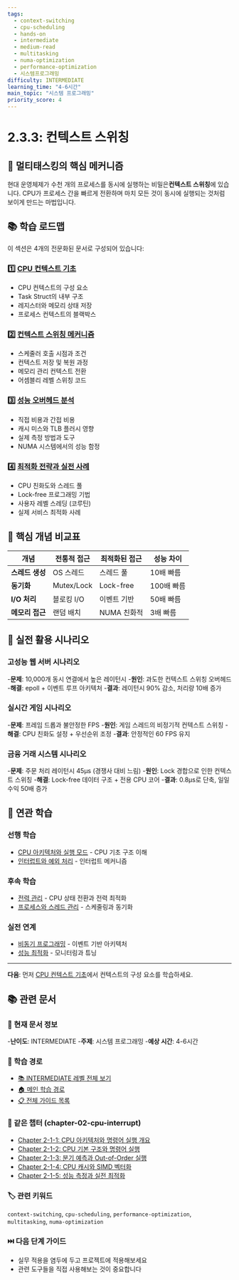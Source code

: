 ```yaml
---
tags:
  - context-switching
  - cpu-scheduling
  - hands-on
  - intermediate
  - medium-read
  - multitasking
  - numa-optimization
  - performance-optimization
  - 시스템프로그래밍
difficulty: INTERMEDIATE
learning_time: "4-6시간"
main_topic: "시스템 프로그래밍"
priority_score: 4
---
```


# 2.3.3: 컨텍스트 스위칭

## 🎯 멀티태스킹의 핵심 메커니즘

현대 운영체제가 수천 개의 프로세스를 동시에 실행하는 비밀은**컨텍스트 스위칭**에 있습니다. CPU가 프로세스 간을 빠르게 전환하며 마치 모든 것이 동시에 실행되는 것처럼 보이게 만드는 마법입니다.

## 📚 학습 로드맵

이 섹션은 4개의 전문화된 문서로 구성되어 있습니다:

### 1️⃣ [CPU 컨텍스트 기초](./02-03-01-context-fundamentals.md)

- CPU 컨텍스트의 구성 요소
- Task Struct의 내부 구조
- 레지스터와 메모리 상태 저장
- 프로세스 컨텍스트의 블랙박스

### 2️⃣ [컨텍스트 스위칭 메커니즘](./02-03-05-switching-mechanisms.md)

- 스케줄러 호출 시점과 조건
- 컨텍스트 저장 및 복원 과정
- 메모리 관리 컨텍스트 전환
- 어셈블리 레벨 스위칭 코드

### 3️⃣ [성능 오버헤드 분석](./02-04-03-overhead-analysis.md)

- 직접 비용과 간접 비용
- 캐시 미스와 TLB 플러시 영향
- 실제 측정 방법과 도구
- NUMA 시스템에서의 성능 함정

### 4️⃣ [최적화 전략과 실전 사례](./02-04-02-optimization-strategies.md)

- CPU 친화도와 스레드 풀
- Lock-free 프로그래밍 기법
- 사용자 레벨 스레딩 (코루틴)
- 실제 서비스 최적화 사례

## 🎯 핵심 개념 비교표

| 개념 | 전통적 접근 | 최적화된 접근 | 성능 차이 |
|------|-------------|---------------|----------|
|**스레드 생성**| OS 스레드 | 스레드 풀 | 10배 빠름 |
|**동기화**| Mutex/Lock | Lock-free | 100배 빠름 |
|**I/O 처리**| 블로킹 I/O | 이벤트 기반 | 50배 빠름 |
|**메모리 접근**| 랜덤 배치 | NUMA 친화적 | 3배 빠름 |

## 🚀 실전 활용 시나리오

### 고성능 웹 서버 시나리오

-**문제**: 10,000개 동시 연결에서 높은 레이턴시
-**원인**: 과도한 컨텍스트 스위칭 오버헤드
-**해결**: epoll + 이벤트 루프 아키텍처
-**결과**: 레이턴시 90% 감소, 처리량 10배 증가

### 실시간 게임 시나리오

-**문제**: 프레임 드롭과 불안정한 FPS
-**원인**: 게임 스레드의 비정기적 컨텍스트 스위칭
-**해결**: CPU 친화도 설정 + 우선순위 조정
-**결과**: 안정적인 60 FPS 유지

### 금융 거래 시스템 시나리오

-**문제**: 주문 처리 레이턴시 45μs (경쟁사 대비 느림)
-**원인**: Lock 경합으로 인한 컨텍스트 스위칭
-**해결**: Lock-free 데이터 구조 + 전용 CPU 코어
-**결과**: 0.8μs로 단축, 일일 수익 50배 증가

## 🔗 연관 학습

### 선행 학습

- [CPU 아키텍처와 실행 모드](./02-01-01-cpu-architecture.md) - CPU 기초 구조 이해
- [인터럽트와 예외 처리](./02-02-02-interrupt-exception.md) - 인터럽트 메커니즘

### 후속 학습

- [전력 관리](./02-05-02-power-management.md) - CPU 상태 전환과 전력 최적화
- [프로세스와 스레드 관리](../chapter-01-process-thread/) - 스케줄링과 동기화

### 실전 연계

- [비동기 프로그래밍](../chapter-10-async-programming/index.md) - 이벤트 기반 아키텍처
- [성능 최적화](../chapter-12-observability-debugging/) - 모니터링과 튜닝

---

**다음**: 먼저 [CPU 컨텍스트 기초](./02-03-01-context-fundamentals.md)에서 컨텍스트의 구성 요소를 학습하세요.

## 📚 관련 문서

### 📖 현재 문서 정보

-**난이도**: INTERMEDIATE
-**주제**: 시스템 프로그래밍
-**예상 시간**: 4-6시간

### 🎯 학습 경로

- [📚 INTERMEDIATE 레벨 전체 보기](../learning-paths/intermediate/)
- [🏠 메인 학습 경로](../learning-paths/)
- [📋 전체 가이드 목록](../README.md)

### 📂 같은 챕터 (chapter-02-cpu-interrupt)

- [Chapter 2-1-1: CPU 아키텍처와 명령어 실행 개요](./02-01-01-cpu-architecture.md)
- [Chapter 2-1-2: CPU 기본 구조와 명령어 실행](./02-01-02-cpu-fundamentals.md)
- [Chapter 2-1-3: 분기 예측과 Out-of-Order 실행](./02-01-03-prediction-ooo.md)
- [Chapter 2-1-4: CPU 캐시와 SIMD 벡터화](./02-01-04-cache-simd.md)
- [Chapter 2-1-5: 성능 측정과 실전 최적화](./02-01-05-performance-optimization.md)

### 🏷️ 관련 키워드

`context-switching`, `cpu-scheduling`, `performance-optimization`, `multitasking`, `numa-optimization`

### ⏭️ 다음 단계 가이드

- 실무 적용을 염두에 두고 프로젝트에 적용해보세요
- 관련 도구들을 직접 사용해보는 것이 중요합니다
